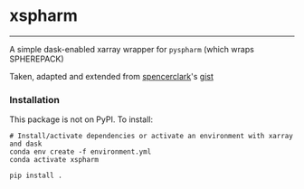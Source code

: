 # **xspharm** #
-----------------------------
A simple dask-enabled xarray wrapper for `pyspharm` (which wraps SPHEREPACK)

Taken, adapted and extended from [spencerclark](https://github.com/spencerkclark)'s [gist](https://gist.github.com/spencerkclark/6a8e05a492111e52d8d8fb407d332611)

### Installation

This package is not on PyPI. To install:
```
# Install/activate dependencies or activate an environment with xarray and dask
conda env create -f environment.yml
conda activate xspharm

pip install .
```
